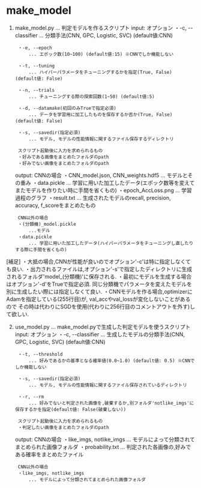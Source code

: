 # make_model
1. make_model.py ... 判定モデルを作るスクリプト
    input: 
        オプション
        ・-c, --classifier
            ... 分類手法(CNN, GPC, Logistic, SVC) (default値:CNN)

        ・-e, --epoch
            ... エポック数(10~100) (default値:15) ※CNNでしか機能しない

        ・-t, --tuning
            ... ハイパーパラメータをチューニングするかを指定(True, False) (default値: False)

        ・-n, --trials
            ... チューニングする際の探索回数(1~50) (default値:5)

        ・-d, --datamake(初回のみTrueで指定必須)
            ... データを学習用に加工したものを保存するか否か(True, False) (default値: False)

        ・-s, --savedir(指定必須)
            ... モデル, モデルの性能情報に関するファイル保存するディレクトリ

        スクリプト起動後に入力を求められるもの
        ・好みである画像をまとめたフォルダのpath
        ・好みでない画像をまとめたフォルダのpath

    output:
        CNNの場合
        ・CNN_model.json, CNN_weights.hdf5
            ... モデルとその重み
        ・data.pickle
            ... 学習に用いた加工したデータ(エポック数等を変えてまたモデルを作りたい時に手間を省くもの)
        ・epoch_AccLoss.png
            ... 学習過程のグラフ
        ・result.txt
            ... 生成されたモデルのrecall, precision, accuracy, f_scoreをまとめたもの

        CNN以外の場合
        ・(分類機)_model.pickle
            ...モデル
        ・data.pickle
            ... 学習に用いた加工したデータ(ハイパーパラメータをチューニングし直したりする際に手間を省くもの)

[補足]
・大抵の場合,CNNが性能が良いのでオプション'-c'は特に指定しなくても良い.
・出力されるファイルは,オプション'-s'で指定したディレクトリに生成されるフォルダ'model_(分類機)'に保存される.
・最初にモデルを生成する場合はオプション'-d'をTrueで指定必須. 同じ分類機でパラメータを変えたモデルを別に生成したい際には指定しなくて良い.
・CNNモデルを作る場合,optimizerにAdamを指定している(255行目)が, val_accやval_lossが変化しないことがあるので
 その時は代わりにSGDを使用(代わりに256行目のコメントアウトを外す)して欲しい.



2. use_model.py ... make_model.pyで生成した判定モデルを使うスクリプト
    input: 
        オプション
        ・-c, --classifier
            ... 生成したモデルの分類手法(CNN, GPC, Logistic, SVC) (default値:CNN)

        ・-t, --threshold
            ... 好みであるかの基準となる確率値(0.0~1.0) (default値: 0.5) ※CNNでしか機能しない

        ・-s, --savedir(指定必須)
            ... モデル, モデルの性能情報に関するファイル保存されているディレクトリ

        ・-r, --rm
            ... 好みでないと判定された画像を,破棄するか,別フォルダ'notlike_imgs'に保存するかを指定(default値: False(破棄しない))

        スクリプト起動後に入力を求められるもの
        ・判定したい画像をまとめたフォルダのpath

    output:
        CNNの場合
        ・like_imgs, notlike_imgs
            ... モデルによって分類されてまとめられた画像フォルダ
        ・probability.txt
            ... 判定された各画像の,好みである確率をまとめたファイル

        CNN以外の場合
        ・like_imgs, notlike_imgs
            ... モデルによって分類されてまとめられた画像フォルダ
